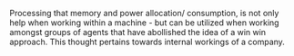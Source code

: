 Processing that memory and power allocation/
consumption, is not only help when working 
within a machine - but can be utilized when
working amongst groups of agents that have 
abollished the idea of a win win approach. This 
thought pertains towards internal workings of a
company.

